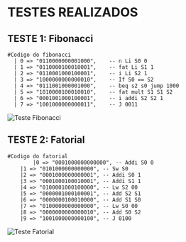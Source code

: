 # TESTES REALIZADOS
## TESTE 1: Fibonacci
    #Codigo do fibonacci
      | 0 => "0110000000001000",	-- n Li S0 0
      | 1 => "0110000100010001",	-- fat Li S1 1	
	  | 2 => "0110001000100001",  	-- i Li S2 1
	  | 3 => "1000000000000010",  	-- If S0 == S2
	  | 4 => "0111001000001000",	-- beq s2 s0 jump 1000
	  | 5 => "1010000100010010",	-- fat mult S1 S1 S2
	  | 6 => "0001001000100001",	-- i addi S2 S2 1
	  | 7 => "1001000000000011",	-- J 0011

![Teste Fibonacci](https://github.com/VictorH456/AOC_3VictorC-RyanKEGiovana_UFRR_2023/blob/main/Testes/Waveform_fibonacci.jpg
)
## TESTE 2: Fatorial
    #Codigo do fatorial
            |0 => "0001000000000000", -- Addi S0 0
		|1 => "0101000000000000", -- Sw S0
		|2 => "0001000000000001", -- Addi S0 1
		|3 => "0001000100010001", -- Addi S1 1
		|4 => "0100001000100000", -- Lw S2 00
		|5 => "0000001000100001", -- Add S2 S1
		|6 => "0000000100010000", -- Add S1 S0
		|7 => "0100000000000000", -- Lw S0 00
		|8 => "0000000000000010", -- Add S0 S2
		|9 => "1001000000000100", -- J 0100

![Teste Fatorial](https://github.com/VictorH456/AOC_3VictorC-RyanKEGiovana_UFRR_2023/blob/main/Testes/Waveform_fatorial.png)
